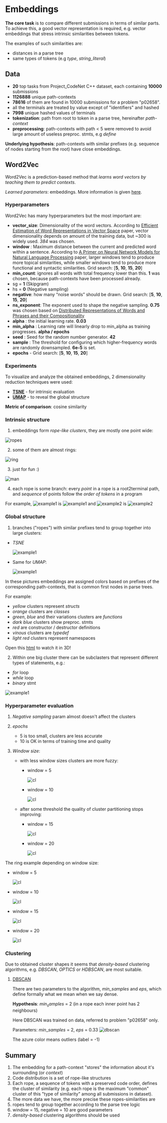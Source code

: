 # Embeddings

**The core task** is to compare different submissions in terms of similar parts. To achieve this, a good vector representation is required, e.g. vector embeddings that stress intrinsic similarities between tokens.

The examples of such similarities are:

- distances in a parse tree
- same types of tokens (e.g *type*, *string_literal*)

## Data

- **20** top tasks from Project_CodeNet C++ dataset, each containing **10000** submissions
- **1126888** unique path-contexts
- **78616** of them are found in 10000 submissions for a problem "p02658".
- all the terminals are treated by value except of "identifiers" and hashed
- **7998** unique hashed values of terminals
- **tokenization**: path from root to token in a parse tree, hereinafter *path-context*
- **preprocessing**: path-contexts with path < 5 were removed to avoid large amount of useless preproc. stmts, e.g $define$

**Underlying hypothesis**: path-contexts with similar prefixes (e.g. sequence of nodes starting from the root) have close embeddings.

## Word2Vec

Word2Vec is a prediction-based method that *learns word vectors by teaching them to predict contexts*.

*Learned parameters*: embeddings. More information is given [here](https://lena-voita.github.io/nlp_course/word_embeddings.html#w2v_idea).

### Hyperparameters

Word2Vec has many hyperparameters but the most important are:

- **vector_size**: Dimensionality of the word vectors. According to [Efficient Estimation of Word Representations in Vector Space](https://arxiv.org/pdf/1301.3781) paper, vector dimensionality depends on amount of the training data, but ~300 is widely used. *384* was chosen.
- **window** : Maximum distance between the current and predicted word within a sentence. According to [A Primer on Neural Network Models for Natural Language Processing](https://arxiv.org/pdf/1510.00726) paper, larger windows tend to produce more topical similarities, while smaller windows tend to produce more functional and syntactic similarities. Grid search: [**5**, **10**, **15**, **20**]
- **min_count**: ignores all words with total frequency lower than this. **1** was chosen, because path-contexts have been processed already.
- sg = **1** (Skipgram)
- hs = **0** (Negative sampling)
- **negative**: how many “noise words” should be drawn. Grid search: [**5**, **10**, **15**, **20**]
- **ns_exponent**:  The exponent used to shape the negative sampling. **0.75** was chosen based on [Distributed Representations of Words and Phrases and their Compositionality](https://arxiv.org/pdf/1310.4546)
- **alpha** : the initial learning rate. **0.03**
- **min_alpha** :  Learning rate will linearly drop to min_alpha as training progresses. **alpha / epochs**
- **seed** : Seed for the random number generator. **42**
- **sample** : The threshold for configuring which higher-frequency words are randomly downsampled. **6e-5** is set.
- **epochs** - Grid search: [**5**, **10**, **15**, **20**]

### Experiments

To visualize and analyze the obtained embeddings, 2 dimensionality reduction techniques were used:

- [**TSNE**](https://distill.pub/2016/misread-tsne/) - for intrinsic evaluation
- [**UMAP**](https://pair-code.github.io/understanding-umap/) - to reveal the global structure

**Metric of comparison**: cosine similarity

### Intrinsic structure

1. embeddings form *rope-like clusters*, they are mostly one point wide:

![ropes](imgs/word2vec/CodeNet20_10000__W2V_e10_n15_w10__TSNE_perp30_rope.png)

2. some of them are almost rings:
   
![ring](imgs/word2vec/CodeNet20_10000__W2V_e10_n15_w10__TSNE_perp30_ring.png)

3. just for fun :)

![man](imgs/word2vec/CodeNet20_10000__W2V_e10_n15_w10__TSNE_perp30_manikin.png)

4. each rope is some branch: every *point* in a rope is a root2terminal path, and *sequence* of points follow the *order of tokens* in a program

For example,
    ![example1](imgs/word2vec/W2V_example1.png)
    is
    ![example1](imgs/word2vec/W2V_TSNE_example1.png)
    and
    ![example2](imgs/word2vec/W2V_example2.png)
    is
    ![example2](imgs/word2vec/W2V_TSNE_example2.png)

### Global structure

1. branches ("ropes") with similar prefixes tend to group together into large clusters:

- *TSNE*     

    ![example1](imgs/word2vec/CodeNet20_10000__W2V_e10_n15_w10__TSNE_perp30_all.png)

- Same for *UMAP*:
      
    ![example1](imgs/word2vec/umap_all.png)

In these pictures embeddings are assigned colors based on prefixes of the corresponding path-contexts, that is common first nodes in parse trees.

For example:
- *yellow* clusters represent *structs*
- *orange* clusters are *classes*
- *green*, *blue* and their variations clusters are *functions*
- *dark blue* clusters show preproc. stmts
- *red* are constructor / destructor definitions
- *vinous* clusters are $typedef$
- *light red* clusters represent namespaces

Open this [html](imgs/word2vec/UMAP3d.html) to watch it in 3D!

2. Within one big cluster there can be subclasters that represent different types of statements, e.g.:
- *for* loop
- *while* loop
- *binary* stmt

![example1](imgs/word2vec/UMAP_1cluster.png)

### Hyperparameter evaluation

1. *Negative sampling* param almost doesn't affect the clusters

2. *epochs*
    - 5 is too small, clusters are less accurate
    - 10 is OK in terms of training time and quality
  
3. *Window size*:
    - with less window sizes clusters are more fuzzy:
        - window = 5
          
            ![cl](imgs/word2vec/window_5_example1.png)

        - window = 10
          
            ![cl](imgs/word2vec/window_10_example1.png)

    - after some threshold the quality of cluster partitioning stops improving:
        - window = 15

            ![cl](imgs/word2vec/window_15_example1.png)

        - window = 20

            ![cl](imgs/word2vec/window20_example1.png)

The ring example depending on window size:

- window = 5
  
    ![cl](imgs/word2vec/window5_ring.png)
- window = 10
  
    ![cl](imgs/word2vec/window10_ring.png)
- window = 15
  
    ![cl](imgs/word2vec/window15_ring.png)
- window = 20
  
    ![cl](imgs/word2vec/window20_ring.png)

### Clustering

Due to obtained cluster shapes it seems that *density-based* clustering algorithms, e.g. *DBSCAN*, *OPTICS* or *HDBSCAN*, are most suitable.

1. [DBSCAN](https://scikit-learn.org/1.5/modules/generated/sklearn.cluster.DBSCAN.html#sklearn.cluster.DBSCAN)

    There are two parameters to the algorithm, *min_samples* and *eps*, which define formally what we mean when we say dense.

    **Hypothesis**: $min_samples$ = 2 (in a rope each inner point has 2 neighbours)

    Here DBSCAN was trained on data, referred to problem "p02658" only.

    Parameters: $min\_samples$ = 2, $eps$ = 0.33
    ![dbscan](imgs/word2vec/dbscan.png)

    The azure color means outliers (label = -1)

## Summary

1. The embedding for a path-context "stores" the information about it's surrounding (or *context*)
2. Code distribution is a set of rope-like structures
3. Each rope, a sequence of tokens with a preserved code order, defines the cluster of similarity (e.g. each rope is the maximum "common" cluster of this "type of similarity" among all submissions in dataset).
4. The more data we have, the more precise these ropes-similarities are
5. ropes tend to group together according to the parse tree logic
6. window = 15, negative = 10 are good parameters
7. *density-based* clustering algorithms should be used
